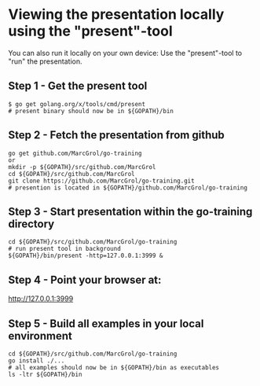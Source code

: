 
# Viewing the presentation locally using the "present"-tool

You can also run it locally on your own device:
Use the "present"-tool to "run" the presentation.

## Step 1 - Get the present tool

    $ go get golang.org/x/tools/cmd/present
    # present binary should now be in ${GOPATH}/bin 

## Step 2 - Fetch the presentation from github

    go get github.com/MarcGrol/go-training
    or
    mkdir -p ${GOPATH}/src/github.com/MarcGrol
    cd ${GOPATH}/src/github.com/MarcGrol
    git clone https://github.com/MarcGrol/go-training.git
    # presention is located in ${GOPATH}/github.com/MarcGrol/go-training

## Step 3 - Start presentation within the go-training directory

    cd ${GOPATH}/src/github.com/MarcGrol/go-training
    # run present tool in background
    ${GOPATH}/bin/present -http=127.0.0.1:3999 &

## Step 4 - Point your browser at:
http://127.0.0.1:3999

## Step 5 - Build all examples in your local environment

    cd ${GOPATH}/src/github.com/MarcGrol/go-training
    go install ./...
    # all examples should now be in ${GOPATH}/bin as executables
    ls -ltr ${GOPATH}/bin
    

